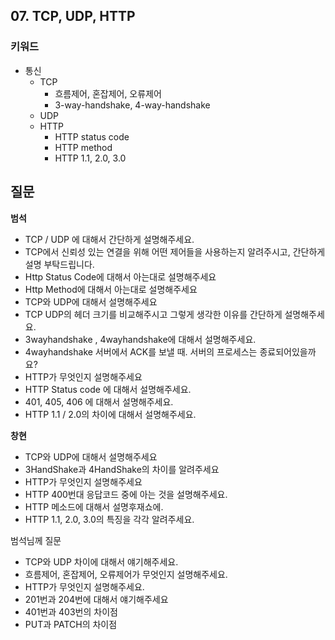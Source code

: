 ## 07. TCP, UDP, HTTP
### 키워드

- 통신
  - TCP
     - 흐름제어, 혼잡제어, 오류제어
     - 3-way-handshake, 4-way-handshake
   - UDP
   - HTTP
     - HTTP status code
     - HTTP method
     - HTTP 1.1, 2.0, 3.0

## 질문

**범석**
- TCP / UDP 에 대해서 간단하게 설명해주세요.
- TCP에서 신뢰성 있는 연결을 위해 어떤 제어들을 사용하는지 알려주시고, 간단하게 설명 부탁드립니다.
- Http Status Code에 대해서 아는대로 설명해주세요
- Http Method에 대해서 아는대로 설명해주세요
- TCP와 UDP에 대해서 설명해주세요
- TCP UDP의 헤더 크기를 비교해주시고 그렇게 생각한 이유를 간단하게 설명해주세요.
- 3wayhandshake , 4wayhandshake에 대해서 설명해주세요.
- 4wayhandshake 서버에서 ACK를 보낼 때. 서버의 프로세스는 종료되어있을까요?
- HTTP가 무엇인지 설명해주세요
- HTTP Status code 에 대해서 설명해주세요.
- 401, 405, 406 에 대해서 설명해주세요.
- HTTP 1.1 / 2.0의 차이에 대해서 설명해주세요.

**창현**
- TCP와 UDP에 대해서 설명해주세요
- 3HandShake과 4HandShake의 차이를 알려주세요
- HTTP가 무엇인지 설명해주세요
- HTTP 400번대 응답코드 중에 아는 것을 설명해주세요.
- HTTP 메소드에 대해서 설명후재쇼에.
- HTTP 1.1, 2.0, 3.0의 특징을 각각 알려주세요.

범석님께 질문
- TCP와 UDP 차이에 대해서 얘기해주세요.
- 흐름제어, 혼잡제어, 오류제어가 무엇인지 설명해주세요.
- HTTP가 무엇인지 설명해주세요.
- 201번과 204번에 대해서 얘기해주세요
- 401번과 403번의 차이점
- PUT과 PATCH의 차이점